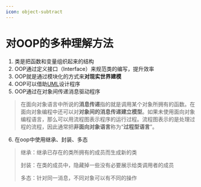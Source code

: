 ```yaml
---
icon: object-subtract
---
```


# 对OOP的多种理解方法

1. 类是把函数和变量组织起来的结构
2. OOP通过定义接口（Interface）来规范类的编写，提升效率
3. OOP就是通过模块化的方式来**对现实世界建模**
4. OOP可以借助[UML](../bu-chong-nei-rong/uml.md)设计程序
5. OOP通过在对象间传递消息驱动程序

> 在面向对象语言中所说的**消息传递**指的就是调用某个对象所拥有的函数。在面向对象编程中还可以对**对象间的消息传递建立模型**。如果未使用面向对象编程语言，那么可以用流程图表示程序的运行过程。流程图表示的是处理过程的流程，因此通常把**非面向对象语言**称为“**过程型语言**”​。

6. 在oop中使用继承、封装、多态

> 继承：继承已存在的类所拥有的成员而生成新的类
>
> 封装：在类的成员中，隐藏掉一些没有必要展示给类调用者的成员
>
> 多态：针对同一消息，不同对象可以有不同的操作

